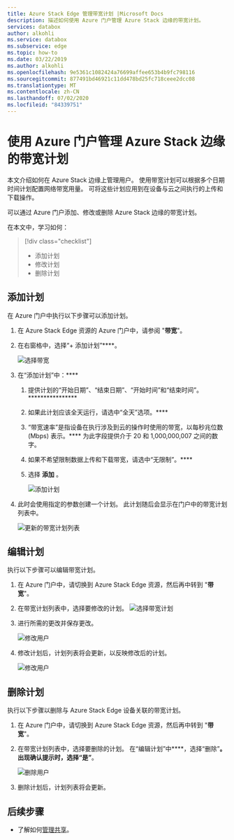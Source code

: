 ```yaml
---
title: Azure Stack Edge 管理带宽计划 |Microsoft Docs
description: 描述如何使用 Azure 门户管理 Azure Stack 边缘的带宽计划。
services: databox
author: alkohli
ms.service: databox
ms.subservice: edge
ms.topic: how-to
ms.date: 03/22/2019
ms.author: alkohli
ms.openlocfilehash: 9e5361c1082424a76699affee653b4b9fc798116
ms.sourcegitcommit: 877491bd46921c11dd478bd25fc718ceee2dcc08
ms.translationtype: MT
ms.contentlocale: zh-CN
ms.lasthandoff: 07/02/2020
ms.locfileid: "84339751"
---
```

# <a name="use-the-azure-portal-to-manage-bandwidth-schedules-on-your-azure-stack-edge"></a>使用 Azure 门户管理 Azure Stack 边缘的带宽计划  

本文介绍如何在 Azure Stack 边缘上管理用户。 使用带宽计划可以根据多个日期时间计划配置网络带宽用量。 可将这些计划应用到在设备与云之间执行的上传和下载操作。

可以通过 Azure 门户添加、修改或删除 Azure Stack 边缘的带宽计划。

在本文中，学习如何：

> [!div class="checklist"]
> * 添加计划
> * 修改计划
> * 删除计划


## <a name="add-a-schedule"></a>添加计划

在 Azure 门户中执行以下步骤可以添加计划。

1. 在 Azure Stack Edge 资源的 Azure 门户中，请参阅 "**带宽**"。
2. 在右窗格中，选择“+ 添加计划”****。

    ![选择带宽](media/azure-stack-edge-manage-bandwidth-schedules/add-schedule-1.png)

3. 在“添加计划”中：**** 

   1. 提供计划的“开始日期”、“结束日期”、“开始时间”和“结束时间”。****************
   2. 如果此计划应该全天运行，请选中“全天”选项。****
   3. “带宽速率”是指设备在执行涉及到云的操作时使用的带宽，以每秒兆位数 (Mbps) 表示。**** 为此字段提供介于 20 和 1,000,000,007 之间的数字。
   4. 如果不希望限制数据上传和下载带宽，请选中“无限制”。****
   5. 选择 **添加** 。

      ![添加计划](media/azure-stack-edge-manage-bandwidth-schedules/add-schedule-2.png)

3. 此时会使用指定的参数创建一个计划。 此计划随后会显示在门户中的带宽计划列表中。

    ![更新的带宽计划列表](media/azure-stack-edge-manage-bandwidth-schedules/add-schedule-3.png)

## <a name="edit-schedule"></a>编辑计划

执行以下步骤可以编辑带宽计划。

1. 在 Azure 门户中，请切换到 Azure Stack Edge 资源，然后再中转到 "**带宽**"。 
2. 在带宽计划列表中，选择要修改的计划。
    ![选择带宽计划](media/azure-stack-edge-manage-bandwidth-schedules/modify-schedule-1.png)

3. 进行所需的更改并保存更改。

    ![修改用户](media/azure-stack-edge-manage-bandwidth-schedules/modify-schedule-2.png)

4. 修改计划后，计划列表将会更新，以反映修改后的计划。

    ![修改用户](media/azure-stack-edge-manage-bandwidth-schedules/modify-schedule-3.png)


## <a name="delete-a-schedule"></a>删除计划

执行以下步骤以删除与 Azure Stack Edge 设备关联的带宽计划。

1. 在 Azure 门户中，请切换到 Azure Stack Edge 资源，然后再中转到 "**带宽**"。  

2. 在带宽计划列表中，选择要删除的计划。 在“编辑计划”中****，选择“删除”****。 出现确认提示时，选择“是”****。

   ![删除用户](media/azure-stack-edge-manage-bandwidth-schedules/delete-schedule-2.png)

3. 删除计划后，计划列表将会更新。


## <a name="next-steps"></a>后续步骤

- 了解如何[管理共享](azure-stack-edge-manage-shares.md)。

